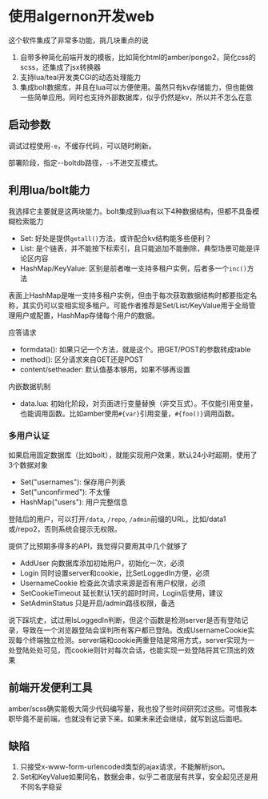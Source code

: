 # 使用algernon开发web

这个软件集成了非常多功能，挑几块重点的说

1. 自带多种简化前端开发的模板，比如简化html的amber/pongo2，简化css的scss，还集成了jsx转换器
2. 支持lua/teal开发类CGI的动态处理能力
3. 集成bolt数据库，并且在lua可以方便使用。虽然只有kv存储能力，但也能做一些简单应用。同时也支持外部数据库，似乎仍然是kv，所以并不怎么在意

## 启动参数

调试过程使用`-e`，不缓存代码，可以随时刷新。

部署阶段，指定--boltdb路径，`-s`不进交互模式。

## 利用lua/bolt能力

我选择它主要就是这两块能力。bolt集成到lua有以下4种数据结构，但都不具备模糊检索能力

* Set: 好处是提供`getall()`方法，或许配合kv结构能多些便利？
* List: 是个链表，并不能按下标索引，且只能追加不能删除，典型场景可能是评论区内容
* HashMap/KeyValue: 区别是前者唯一支持多租户实例，后者多一个`inc()`方法

表面上HashMap是唯一支持多租户实例，但由于每次获取数据结构时都要指定名称，其实仍可以变相实现多租户。可能作者推荐是Set/List/KeyValue用于全局管理用户或配置，HashMap存储每个用户的数据。

应答请求

* formdata(): 如果只记一个方法，就是这个。把GET/POST的参数转成table
* method(): 区分请求来自GET还是POST
* content/setheader: 默认值基本够用，如果不够再设置

内嵌数据机制

* data.lua: 初始化阶段，对页面进行变量替换（非交互式）。不仅能引用变量，也能调用函数。比如amber使用`#{var}`引用变量，`#{foo()}`调用函数。

### 多用户认证

如果启用固定数据库（比如bolt），就能实现用户效果，默认24小时超期，使用了3个数据对象

* Set("usernames"): 保存用户列表
* Set("unconfirmed"): 不太懂
* HashMap("users"): 用户完整信息

登陆后的用户，可以打开`/data`, `/repo`, `/admin`前缀的URL，比如/data1或/repo2，否则系统会提示无权限。

提供了比预期多得多的API，我觉得只要用其中几个就够了

* AddUser 向数据库添加初始用户，初始化一次，必须
* Login 同时设置server和cookie，比SetLoggedIn方便，必须
* UsernameCookie 检查此次请求来源是否有用户权限，必须
* SetCookieTimeout 延长默认1天的超时时间，Login后使用，建议
* SetAdminStatus 只是开启/admin路径权限，备选

说下踩坑史，试过用IsLoggedIn判断，但这个函数是检测server是否有登陆记录，导致在一个浏览器登陆会误判所有客户都已登陆。改成UsernameCookie实现每个终端独立检测。server端和cookie两重登陆是常用方式，server实现为一处登陆处处可见，而cookie则针对每次会话，也能实现一处登陆将其它顶出的效果

## 前端开发便利工具

amber/scss确实能极大简少代码编写量，我也投了些时间研究过这些。可惜我本职毕竟不是前端，也就没有记录下来。如果未来还会继续，就写到这后面吧。

## 缺陷

1. 只接受x-www-form-urlencoded类型的ajax请求，不能解析json。
2. Set和KeyValue如果同名，数据会串，似乎二者底层有共享，安全起见还是用不同名字稳妥
